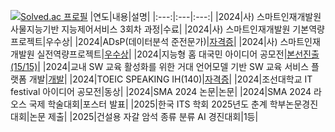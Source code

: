 [![Solved.ac 프로필](http://mazassumnida.wtf/api/v2/generate_badge?boj=limcon00)](https://solved.ac/limcon00)
|연도|내용|설명|
|:---:|:---|:---:|
|2024|사) 스마트인재개발원 사물지능기반 지능제어서비스 3회차 과정|수료|
|2024|사) 스마트인재개발원 기본역량프로젝트|우수상|
|2024|ADsP(데이터분석 준전문가)|[자격증](https://blog.naver.com/limcon00/223468380252)|
|2024|사) 스마트인재개발원 실전역량프로젝트|[우수상](https://blog.naver.com/limcon00/223561648729)|
|2024|지능형 홈 대국민 아이디어 공모전|[본선진출(15/15)](https://blog.naver.com/limcon00/223719489070)|
|2024|교내 SW 교육 활성화를 위한 거대 언어모델 기반 SW 교육 서비스 플랫폼 개발|[개발](https://blog.naver.com/limcon00/223719457011)|
|2024|TOEIC SPEAKING IH(140)|[자격증](https://blog.naver.com/limcon00/223741920641)|
|2024|조선대학교 IT festival 아이디어 공모전|동상|
|2024|SMA 2024 논문|논문|
|2024|SMA 2024 라오스 국제 학술대회|포스터 발표|
|2025|한국 ITS 학회 2025년도 춘계 학부논문경진대회|논문 제출|
|2025|건설용 자갈 암석 종류 분류 AI 경진대회|1등|
